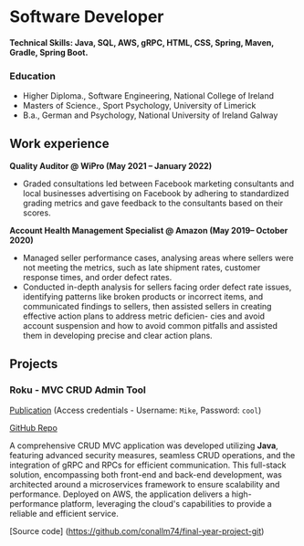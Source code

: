 # Software Developer 

#### Technical Skills: Java, SQL, AWS, gRPC, HTML, CSS, Spring, Maven, Gradle, Spring Boot. 

### Education 
- Higher Diploma., Software Engineering, National College of Ireland
- Masters of Science., Sport Psychology, University of Limerick
- B.a., German and Psychology, National University of Ireland Galway


## Work experience 
**Quality Auditor @ WiPro (May 2021 – January 2022)**
- Graded consultations led between Facebook marketing consultants and local businesses advertising on Facebook by adhering to standardized grading metrics and gave feedback to the consultants based on their scores.

**Account Health Management Specialist @ Amazon (May 2019– October 2020)**
- Managed seller performance cases, analysing areas where sellers were not meeting the metrics, such as late shipment rates,
customer response times, and order defect rates.
- Conducted in-depth analysis for sellers facing order defect rate issues, identifying patterns like broken products or incorrect
items, and communicated findings to sellers, then assisted sellers in creating effective action plans to address metric deficien- cies and avoid account suspension and how to avoid common pitfalls and assisted them in developing precise and clear action plans.

## Projects 
### Roku - MVC CRUD Admin Tool 
[Publication](http://katara-env-1asdf.eba-fwmgqsp4.us-east-2.elasticbeanstalk.com/showMyLoginPage) (Access credentials - Username: `Mike`, Password: `cool`)

[GitHub Repo](https://github.com/conallm74/MVC-git)

A comprehensive CRUD MVC application was developed utilizing **Java**, featuring advanced security measures, seamless CRUD operations, and the integration of gRPC and RPCs for efficient communication. This full-stack solution, encompassing both front-end and back-end development, was architected around a microservices framework to ensure scalability and performance. Deployed on AWS, the application delivers a high-performance platform, leveraging the cloud's capabilities to provide a reliable and efficient service.

[Source code] (https://github.com/conallm74/final-year-project-git)



